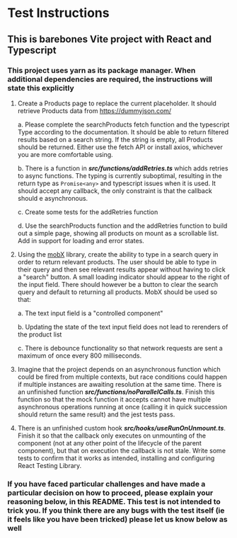 # Test Instructions

## This is barebones Vite project with React and Typescript

### This project uses yarn as its package manager. When additional dependencies are required, the instructions will state this explicitly

1. Create a Products page to replace the current placeholder. It should retrieve Products data from https://dummyjson.com/

   a. Please complete the searchProducts fetch function and the typescript Type according to the documentation. It should be able to return filtered results based on a search string. If the string is empty, all Products should be returned. Either use the fetch API or install axios, whichever you are more comfortable using.

   b. There is a function in **_src/functions/addRetries.ts_** which adds retries to async functions. The typing is currently suboptimal, resulting in the return type as `Promise<any>` and typescript issues when it is used. It should accept any callback, the only constraint is that the callback should e asynchronous.

   c. Create some tests for the addRetries function

   d. Use the searchProducts function and the addRetries function to build out a simple page, showing all products on mount as a scrollable list. Add in support for loading and error states.

2. Using the [mobX](https://mobx.js.org/README.html) library, create the ability to type in a search query in order to return relevant products. The user should be able to type in their query and then see relevant results appear without having to click a "search" button. A small loading indicator should appear to the right of the input field. There should however be a button to clear the search query and default to returning all products. MobX should be used so that:

   a. The text input field is a "controlled component"

   b. Updating the state of the text input field does not lead to rerenders of the product list

   c. There is debounce functionality so that network requests are sent a maximum of once every 800 milliseconds.

3. Imagine that the project depends on an asynchronous function which could be fired from multiple contexts, but race conditions could happen if multiple instances are awaiting resolution at the same time. There is an unfinished function **_src/functions/noParallelCalls.ts_**. Finish this function so that the mock function it accepts cannot have multiple asynchronous operations running at once (calling it in quick succession should return the same result) and the jest tests pass.

4. There is an unfinished custom hook **_src/hooks/useRunOnUnmount.ts_**. Finish it so that the callback only executes on unmounting of the component (not at any other point of the lifecycle of the parent component), but that on execution the callback is not stale. Write some tests to confirm that it works as intended, installing and configuring React Testing Library.

### If you have faced particular challenges and have made a particular decision on how to proceed, please explain your reasoning below, in this README. This test is not intended to trick you. If you think there are any bugs with the test itself (ie it feels like you have been tricked) please let us know below as well
